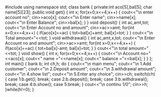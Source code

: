 #include<iostream>
using namespace std;
class bank
{
	private:int aco[5],bal[5];
	char name[5][23];
	public:void get()
	{
		int x;
		for(x=0;x<=4;x++)
		{
			cout<<"\n enter account no";
			cin>>aco[x];
			cout<<"\n Enter name";
			cin>>name[x];
			cout<<"\n Enter Balance";
			cin>>bal[x];
		}
	}
	void deposit()
	{
		int ac,amt,tot;
		cout<<"\n Enter Account no and amount";
		cin>>ac>>amt;
		for(int x=0;x<=4;x++)
		{
			if(aco[x]==ac)
			{
				tot=bal[x]+amt;
				bal[x]=tot;
			}
		}
		cout<<"\n Total amount="<<tot;
	}
	void withdrawal()
	{
		int ac,amt,x,tot;
		cout<<"\n Enter Account no and amount";
		cin>>ac>>amt;
		for(int x=0;x<=4;x++)
		{
			if(aco[x]==ac)
			{
				tot=bal[x]-amt;
				bal[x]=tot;
			}
		}
		cout<<"\n total amount="<<tot;
	}
	void show()
	{
		int x;
		for(x=0;x<=4;x++)
		{
			cout<<"\n Account no="<<aco[x];
			cout<<" name ="<<name[x];
			cout<<" balance ="<<bal[x];
		 }
	 }
  };
  int main()
  {
  	bank b;
  	int ch,h;
  	do
  	{
  		cout<<"\n main menu";
  		cout<<"\n 1.Add customer";
  		cout<<"\n 2.Deposit amount";
  		cout<<"\n 3.withdrawal amount";
  		cout<<"\n 4.show list";
  		cout<<"\n 5.Enter any choice";
  		cin>>ch;
  		switch(ch)
  		{
  			case 1:b.get();
  			break;
  			case 2:b.deposit();
  			break;
  			case 3:b.withdrawal();
  			break;
  			case 4:b.show();
  			case 5:break;
		  }
		  cout<<"\n continu 1/0";
		  cin>>h;
	}while(h!=0);
	  }
